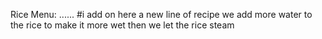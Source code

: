 Rice Menu:
......
#i add on here a new line of recipe
we add more water to the rice to make it more wet
then we let the rice steam

